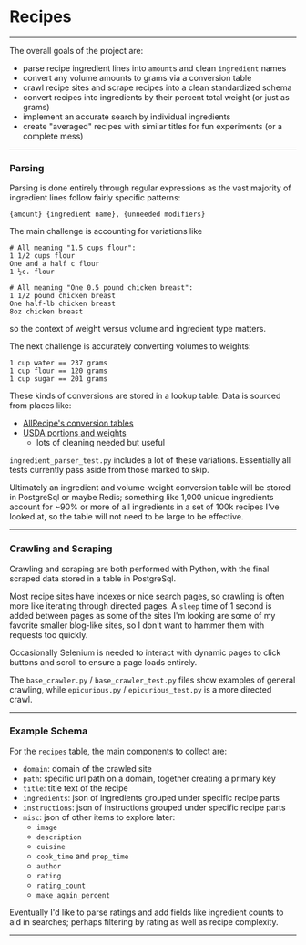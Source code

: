 # Recipes
---
The overall goals of the project are:
- parse recipe ingredient lines into `amount`s and clean `ingredient` names
- convert any volume amounts to grams via a conversion table
- crawl recipe sites and scrape recipes into a clean standardized schema
- convert recipes into ingredients by their percent total weight (or just as grams)
- implement an accurate search by individual ingredients
- create "averaged" recipes with similar titles for fun experiments (or a complete mess)

---

### Parsing
Parsing is done entirely through regular expressions as the vast majority
of ingredient lines follow fairly specific patterns:
```
{amount} {ingredient name}, {unneeded modifiers}
```

The main challenge is accounting for variations like
```
# All meaning "1.5 cups flour":
1 1/2 cups flour
One and a half c flour
1 ½c. flour

# All meaning "One 0.5 pound chicken breast":
1 1/2 pound chicken breast
One half-lb chicken breast
8oz chicken breast
```
so the context of weight versus volume and ingredient type matters.

The next challenge is accurately converting volumes to weights:
```
1 cup water == 237 grams
1 cup flour == 120 grams
1 cup sugar == 201 grams
```
These kinds of conversions are stored in a lookup table. Data is sourced from  places like:
- [AllRecipe's conversion tables](https://www.allrecipes.com/article/ounces-to-cups-and-other-cooking-conversions/)
- [USDA portions and weights](https://www.ars.usda.gov/northeast-area/beltsville-md-bhnrc/beltsville-human-nutrition-research-center/food-surveys-research-group/docs/fndds-download-databases/)
  - lots of cleaning needed but useful

`ingredient_parser_test.py` includes a lot of these variations. Essentially all tests currently pass
aside from those marked to skip.

Ultimately an ingredient and volume-weight conversion table will be stored
in PostgreSql or maybe Redis; something like 1,000 unique ingredients
account for ~90% or more of all ingredients in a set of 100k recipes I've
looked at, so the table will not need to be large to be effective.

---

### Crawling and Scraping
Crawling and scraping are both performed with Python, with the final scraped
data stored in a table in PostgreSql.

Most recipe sites have indexes or nice search pages, so crawling is often
more like iterating through directed pages. A `sleep` time of 1 second is added between
pages as some of the sites I'm looking are some of my favorite smaller blog-like sites,
so I don't want to hammer them with requests too quickly.

Occasionally Selenium is needed to interact with dynamic pages to click
buttons and scroll to ensure a page loads entirely.

The `base_crawler.py` / `base_crawler_test.py` files show examples of general crawling,
while `epicurious.py` / `epicurious_test.py` is a more directed crawl.

---

### Example Schema

For the `recipes` table, the main components to collect are:
- `domain`: domain of the crawled site
- `path`: specific url path on a domain, together creating a primary key
- `title`: title text of the recipe
- `ingredients`: json of ingredients grouped under specific recipe parts
- `instructions`: json of instructions grouped under specific recipe parts
- `misc`: json of other items to explore later:
  - `image`
  - `description`
  - `cuisine`
  - `cook_time` and `prep_time`
  - `author`
  - `rating`
  - `rating_count`
  - `make_again_percent`


Eventually I'd like to parse ratings and add fields like ingredient counts
to aid in searches; perhaps filtering by rating as well as recipe complexity.

---
